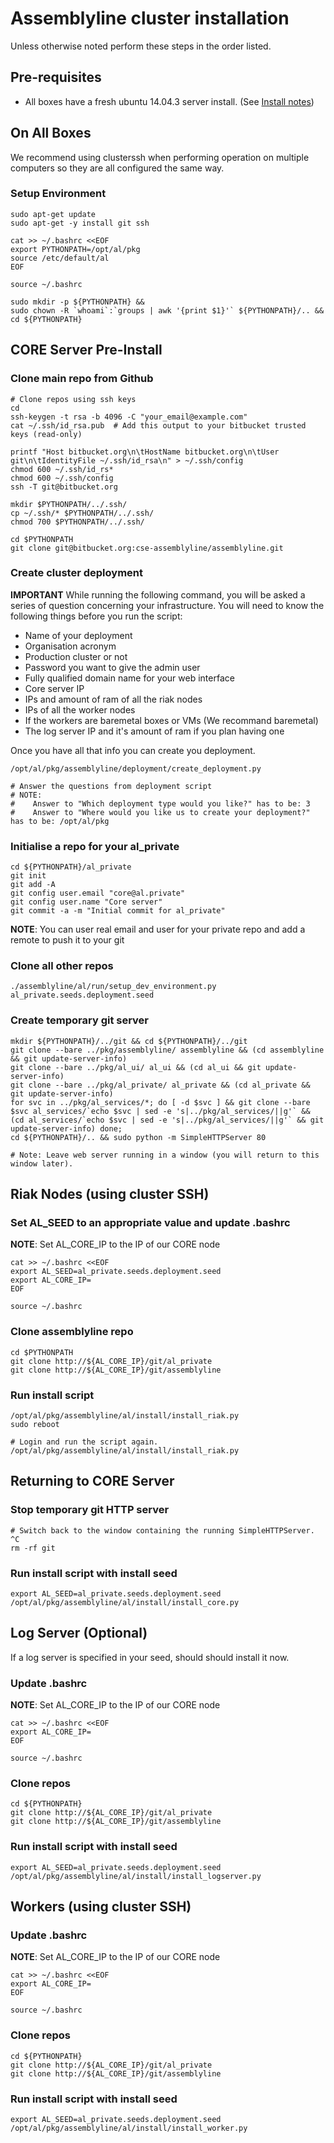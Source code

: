 # Assemblyline cluster installation

Unless otherwise noted perform these steps in the order listed.

## Pre-requisites

* All boxes have a fresh ubuntu 14.04.3 server install. (See [Install notes](install_ubuntu_server.md))

## On All Boxes
We recommend using clusterssh when performing operation on multiple computers so they are all configured the same way.

### Setup Environment

    sudo apt-get update
    sudo apt-get -y install git ssh

    cat >> ~/.bashrc <<EOF
    export PYTHONPATH=/opt/al/pkg
    source /etc/default/al
    EOF

    source ~/.bashrc

    sudo mkdir -p ${PYTHONPATH} &&
    sudo chown -R `whoami`:`groups | awk '{print $1}'` ${PYTHONPATH}/.. &&
    cd ${PYTHONPATH}

## CORE Server Pre-Install

### Clone main repo from Github

    # Clone repos using ssh keys
    cd
    ssh-keygen -t rsa -b 4096 -C "your_email@example.com"
    cat ~/.ssh/id_rsa.pub  # Add this output to your bitbucket trusted keys (read-only)

    printf "Host bitbucket.org\n\tHostName bitbucket.org\n\tUser git\n\tIdentityFile ~/.ssh/id_rsa\n" > ~/.ssh/config
    chmod 600 ~/.ssh/id_rs*
    chmod 600 ~/.ssh/config
    ssh -T git@bitbucket.org

    mkdir $PYTHONPATH/../.ssh/
    cp ~/.ssh/* $PYTHONPATH/../.ssh/
    chmod 700 $PYTHONPATH/../.ssh/

    cd $PYTHONPATH
    git clone git@bitbucket.org:cse-assemblyline/assemblyline.git

### Create cluster deployment
**IMPORTANT**
While running the following command, you will be asked a series of question concerning your infrastructure.
You will need to know the following things before you run the script:

* Name of your deployment
* Organisation acronym
* Production cluster or not
* Password you want to give the admin user
* Fully qualified domain name for your web interface
* Core server IP
* IPs and amount of ram of all the riak nodes
* IPs of all the worker nodes
* If the workers are baremetal boxes or VMs (We recommand baremetal)
* The log server IP and it's amount of ram if you plan having one

Once you have all that info you can create you deployment.

    /opt/al/pkg/assemblyline/deployment/create_deployment.py

    # Answer the questions from deployment script
    # NOTE:
    #    Answer to "Which deployment type would you like?" has to be: 3
    #    Answer to "Where would you like us to create your deployment?" has to be: /opt/al/pkg

### Initialise a repo for your al_private

    cd ${PYTHONPATH}/al_private
    git init
    git add -A
    git config user.email "core@al.private"
    git config user.name "Core server"
    git commit -a -m "Initial commit for al_private"

**NOTE**: You can user real email and user for your private repo and add a remote to push it to your git

### Clone all other repos

    ./assemblyline/al/run/setup_dev_environment.py al_private.seeds.deployment.seed

### Create temporary git server

    mkdir ${PYTHONPATH}/../git && cd ${PYTHONPATH}/../git
    git clone --bare ../pkg/assemblyline/ assemblyline && (cd assemblyline && git update-server-info)
    git clone --bare ../pkg/al_ui/ al_ui && (cd al_ui && git update-server-info)
    git clone --bare ../pkg/al_private/ al_private && (cd al_private && git update-server-info)
    for svc in ../pkg/al_services/*; do [ -d $svc ] && git clone --bare $svc al_services/`echo $svc | sed -e 's|../pkg/al_services/||g'` && (cd al_services/`echo $svc | sed -e 's|../pkg/al_services/||g'` && git update-server-info) done;
    cd ${PYTHONPATH}/.. && sudo python -m SimpleHTTPServer 80

    # Note: Leave web server running in a window (you will return to this window later).

## Riak Nodes (using cluster SSH)

### Set AL_SEED to an appropriate value and update .bashrc
**NOTE**: Set AL_CORE_IP to the IP of our CORE node

    cat >> ~/.bashrc <<EOF
    export AL_SEED=al_private.seeds.deployment.seed
    export AL_CORE_IP=
    EOF

    source ~/.bashrc

### Clone assemblyline repo

    cd $PYTHONPATH
    git clone http://${AL_CORE_IP}/git/al_private
    git clone http://${AL_CORE_IP}/git/assemblyline

### Run install script

    /opt/al/pkg/assemblyline/al/install/install_riak.py
    sudo reboot

    # Login and run the script again.
    /opt/al/pkg/assemblyline/al/install/install_riak.py

## Returning to CORE Server

### Stop temporary git HTTP server
    # Switch back to the window containing the running SimpleHTTPServer.
    ^C
    rm -rf git

### Run install script with install seed

    export AL_SEED=al_private.seeds.deployment.seed
    /opt/al/pkg/assemblyline/al/install/install_core.py

## Log Server (Optional)
If a log server is specified in your seed, should should install it now.

### Update .bashrc
**NOTE**: Set AL_CORE_IP to the IP of our CORE node

    cat >> ~/.bashrc <<EOF
    export AL_CORE_IP=
    EOF

    source ~/.bashrc

### Clone repos

    cd ${PYTHONPATH}
    git clone http://${AL_CORE_IP}/git/al_private
    git clone http://${AL_CORE_IP}/git/assemblyline

### Run install script with install seed

    export AL_SEED=al_private.seeds.deployment.seed
    /opt/al/pkg/assemblyline/al/install/install_logserver.py

## Workers (using cluster SSH)

### Update .bashrc
**NOTE**: Set AL_CORE_IP to the IP of our CORE node

    cat >> ~/.bashrc <<EOF
    export AL_CORE_IP=
    EOF

    source ~/.bashrc

### Clone repos

    cd ${PYTHONPATH}
    git clone http://${AL_CORE_IP}/git/al_private
    git clone http://${AL_CORE_IP}/git/assemblyline

### Run install script with install seed

    export AL_SEED=al_private.seeds.deployment.seed
    /opt/al/pkg/assemblyline/al/install/install_worker.py

